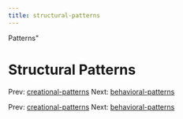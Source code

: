 ```yaml
---
title: structural-patterns
---
```


Patterns"

# Structural Patterns

Prev:
[creational-patterns](creational-patterns.md)
Next:
[behavioral-patterns](behavioral-patterns.md)

Prev:
[creational-patterns](creational-patterns.md)
Next:
[behavioral-patterns](behavioral-patterns.md)
